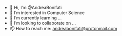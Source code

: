 - 👋 Hi, I’m @AndreaBonifati
- 👀 I’m interested in Computer Science
- 🌱 I’m currently learning ...
- 💞️ I’m looking to collaborate on ...
- 📫 How to reach me: andreabonifati@protonmail.com

<!---
AndreaBonifati/AndreaBonifati is a ✨ special ✨ repository because its `README.md` (this file) appears on your GitHub profile.
You can click the Preview link to take a look at your changes.
--->
